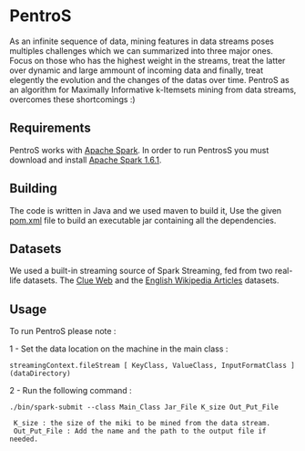 # PentroS


As an infinite sequence of data, mining features in data streams poses multiples challenges which we can summarized into three major ones. Focus on those who has the highest weight in the streams, treat the latter over dynamic and large ammount of incoming data and finally, treat elegently the evolution and the changes of the datas over time. 
PentroS as an algorithm for Maximally Informative k-Itemsets mining from data streams, overcomes these shortcomings :)


## Requirements


PentroS works with [Apache Spark](http://spark.apache.org/). 
In order to run PentrosS you must download and install [Apache Spark 1.6.1](http://spark.apache.org/news/spark-1-6-1-released.html).



## Building



The code is written in Java and we used maven to build it, Use the given [pom.xml](pom.xml) file to build an executable jar containing all the dependencies.


## Datasets


We used a built-in streaming source of Spark Streaming, fed from two real-life datasets. The [Clue Web](http://www.lemurproject.org/clueweb09/) and the [English Wikipedia Articles](https://en.wikipedia.org/wiki/Wikipedia:Database_download) datasets.


## Usage


To run PentroS please note : 

1 - Set the data location on the machine in the main class : 
    
    streamingContext.fileStream [ KeyClass, ValueClass, InputFormatClass ] (dataDirectory)
    
2 - Run the following command : 
    
    ./bin/spark-submit --class Main_Class Jar_File K_size Out_Put_File
    
     K_size : the size of the miki to be mined from the data stream.
     Out_Put_File : Add the name and the path to the output file if needed.

